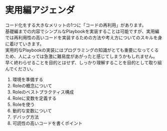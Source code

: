 # 実用編アジェンダ

コード化をする大きなメリットの1つに「コードの再利用」があります。  
基礎編までの内容でシンプルなPlaybookを実装することは可能ですが、実用編では再利用性の高いコードを実装するための方法や考え方についてのスキルを身に着けていきます。  
実用的なPlaybookの実装にはプログラミングの知識がとても重要になってくるため、人によっては急激に難易度があがったと感じてしまうかもしれません。  
早く終わらせることを目的とはせず、しっかり理解することを目的として取り組んでください。

1. 環境を準備する
2. Roleの概念について
3. Roleのベストプラクティス構成
4. Roleに変数を定義する
5. Roleを使う
6. 動的な変数について
7. デバッグ方法
8. 可読性の高いコードを書くポイント
